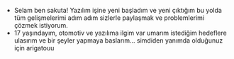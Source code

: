- Selam ben sakuta! Yazılım işine yeni başladım ve yeni çıktığım bu yolda tüm gelişmelerimi adım adım sizlerle paylaşmak ve problemlerimi çözmek istiyorum.
- 17 yaşındayım, otomotiv ve yazılıma ilgim var umarım istediğim hedeflere ulasırım ve bir şeyler yapmaya baslarım... simdiden yanımda olduğunuz için arigatouu
<!---
sakuta361/sakuta361 is a ✨ special ✨ repository because its `README.md` (this file) appears on your GitHub profile.
You can click the Preview link to take a look at your changes.
--->
